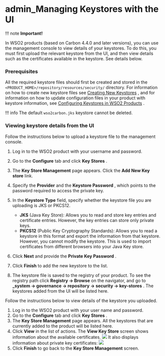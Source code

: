 # admin\_Managing Keystores with the UI

!!! note
**Important!**

In WSO2 products (based on Carbon 4.4.0 and later versions), you can use the management console to view details of your keystores. To do this, you must first upload the relevant keystore from the UI, and then view details such as the certificates available in the keystore. See details below.


### Prerequisites

All the required keystore files should first be created and stored in the `<PRODUCT_HOME>/repository/resources/security/` directory. For information on how to create new keystore files see [Creating New Keystores](https://docs.wso2.com/display/ADMIN44x/Creating+New+Keystores) , and for information on how to update configuration files in your product with keystore information, see [Configuring Keystores in WSO2 Products](https://docs.wso2.com/display/ADMIN44x/Configuring+Keystores+in+WSO2+Products) .

!!! info
The default `wso2carbon.jks` keystore cannot be deleted.


### Viewing keystore details from the UI

Follow the instructions below to upload a keystore file to the management console.

1.  Log in to the WSO2 product with your username and password.
2.  Go to the **Configure** tab and click **Key Stores** .
3.  The **Key Store Management** page appears. Click the **Add New Key store** link.
4.  Specify the **Provider** and the **Keystore Password** , which points to the password required to access the private key.
5.  In the **Keystore Type** field, specify whether the keystore file you are uploading is JKS or PKCS12.
    -   **JKS** (Java Key Store): Allows you to read and store key entries and certificate entries. However, the key entries can store only private keys.
    -   **PKCS12** (Public Key Cryptography Standards): Allows you to read a keystore in this format and export the information from that keystore. However, you cannot modify the keystore. This is used to import certificates from different browsers into your Java Key store.
6.  Click **Next** and provide the **Private Key Password** .
7.  Click **Finish** to add the new keystore to the list.

8.  The keystore file is saved to the registry of your product. To see the registry path click **Registry → Browse** on the navigator, and go to **\_system → governance → repository → security → key-stores** . The keystores added from the UI will be listed here.

Follow the instructions below to view details of the keystore you uploaded.

1.  Log in to the WSO2 product with your user name and password.
2.  Go to the **Configure** tab and click **Key Stores** .
3.  The **Key Store Management** page appears. All the keystores that are currently added to the product will be listed here.
4.  Click **View** in the list of actions. The **View Key Store** screen shows information about the available certificates.
    ![]({{base_path}}/assets/attachments/126562694/126562697.png)
    It also displays information about private key certificates:
    ![]({{base_path}}/assets/attachments/126562694/126562696.png)
5.  Click **Finish** to go back to the **Key Store Management** screen.

